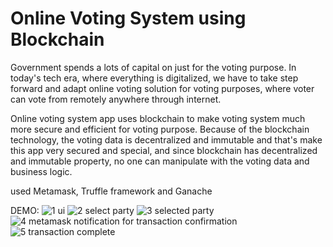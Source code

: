# Online Voting System using Blockchain 

Government spends a lots of capital on just for the voting purpose. In today's tech era, where everything is digitalized, we have to take step forward and adapt online voting solution for voting purposes, where voter can vote from remotely anywhere through internet.

Online voting system app uses blockchain to make voting system much more secure and efficient for voting purpose. Because of the blockchain technology, the voting data is decentralized and immutable and that's make this app very secured and special, and since blockchain has decentralized and immutable property, no one can manipulate with the voting data and business logic. 

used Metamask, Truffle framework and Ganache

DEMO: 
![1  ui](https://user-images.githubusercontent.com/71513291/181823995-dd445afe-8d4b-4837-9038-6ce25d5c053d.png)
![2  select party](https://user-images.githubusercontent.com/71513291/181823998-a51b6923-5961-4199-b36f-ab4461e2d8c3.png)
![3  selected party](https://user-images.githubusercontent.com/71513291/181824002-53ca0058-1081-4142-b253-b41b5a793522.png)
![4  metamask notification for transaction confirmation](https://user-images.githubusercontent.com/71513291/181824004-e473f44f-7565-4699-a538-c169b0c6e565.png)
![5  transaction complete](https://user-images.githubusercontent.com/71513291/181823988-d50aa06c-69f6-4758-9965-42c9b9ebd195.png)
